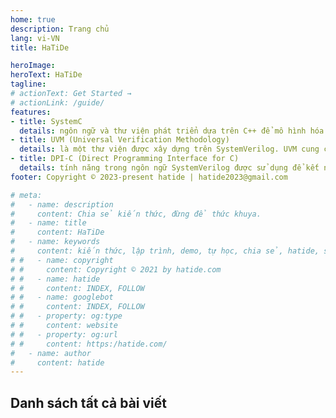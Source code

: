 ```yaml
---
home: true
description: Trang chủ
lang: vi-VN
title: HaTiDe

heroImage: 
heroText: HaTiDe
tagline: 
# actionText: Get Started →
# actionLink: /guide/
features:
- title: SystemC
  details: ngôn ngữ và thư viện phát triển dựa trên C++ để mô hình hóa thiết kế phần cứng. Nó được sử dụng để mô phỏng các hệ thống phức tạp, để kiểm tra và xác minh thiết kế trước khi triển khai thực tế. 
- title: UVM (Universal Verification Methodology)
  details: là một thư viện được xây dựng trên SystemVerilog. UVM cung cấp một tập hợp các khái niệm, lớp, và tiến trình để giúp kỹ sư kiểm tra xác minh chất lượng của thiết kế phần cứng trước khi sản xuất.
- title: DPI-C (Direct Programming Interface for C)
  details: tính năng trong ngôn ngữ SystemVerilog được sử dụng để kết nối giữa Verilog/SystemVerilog và C/C++.
footer: Copyright © 2023-present hatide | hatide2023@gmail.com

# meta:
#   - name: description
#     content: Chia sẻ kiến thức, đừng để thức khuya.
#   - name: title
#     content: HaTiDe
#   - name: keywords
#     content: kiến thức, lập trình, demo, tự học, chia sẻ, hatide, systemc, blog, uvm
# #   - name: copyright
# #     content: Copyright © 2021 by hatide.com
# #   - name: hatide
# #     content: INDEX, FOLLOW
# #   - name: googlebot
# #     content: INDEX, FOLLOW
# #   - property: og:type
# #     content: website
# #   - property: og:url
# #     content: https:/hatide.com/
#   - name: author
#     content: hatide
---
```

## Danh sách tất cả bài viết
<all-posts />
